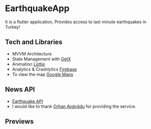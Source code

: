 # EarthquakeApp

It is a flutter application, Provides access to last minute earthquakes in Turkey!

## Tech and Libraries

- MVVM Architecture
- State Management with [GetX](https://pub.dev/packages/get)
- Animation [Lottie](https://pub.dev/packages/lottie)
- Analytics & Crashlytics [Firebase](https://firebase.flutter.dev/)
- To view the map [Google Maps](https://pub.dev/packages/google_maps_flutter)

## News API
- [Earthquake API](https://api.orhanaydogdu.com.tr/deprem/live.php?limit=100) 
- I would like to thank [Orhan Aydoğdu](https://github.com/orhanayd) for providing the service.


## Previews
